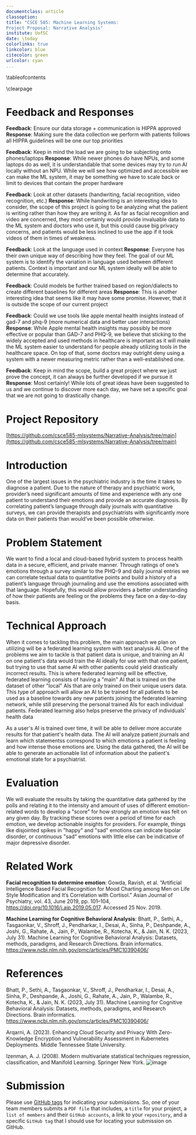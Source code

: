 ```yaml
---
documentclass: article
classoption: 
title: "CSCE 585: Machine Learning Systems: 
Project Proposal: Narrative Analysis"
institute: UofSC
date: \today
colorlinks: true
linkcolor: blue
citecolor: green
urlcolor: cyan
...
```


\tableofcontents

\clearpage

# Feedback and Responses

**Feedback**: Ensure our data storage + communication is HIPPA approved 
**Response**: Making sure the data collection we perform with patients follows all HIPPA guidelines will be one our top priorities

**Feedback**: Keep in mind the load we are going to be subjecting onto phones/laptops 
**Response**: While newer phones do have NPUs, and some laptops do as well, it is understandable that some devices may try to run AI locally without an NPU. While we will see how optimized and accessible we can make the ML system, it may be something we have to scale back or limit to devices that contain the proper hardware	 

**Feedback**: Look at other datasets (handwriting, facial recognition, video recognition, etc.) 
**Response**: While handwriting is an interesting idea to consider, the scope of this project is going to be analyzing what the patient is writing rather than how they are writing it. As far as facial recognition and video are concerned, they most certainly would provide invaluable data to the ML system and doctors who use it, but this could cause big privacy concerns, and patients would be less inclined to use the app if it took videos of them in times of weakness. 

**Feedback**: Look at the language used in context 
**Response**: Everyone has their own unique way of describing how they feel. The goal of our ML system is to identify the variation in language used between different patients. Context is important and our ML system ideally will be able to determine that accurately. 

**Feedback**: Could models be further trained based on region/dialects to create different baselines for different areas 
**Response**: This is another interesting idea that seems like it may have some promise. However, that it is outside the scope of our current project 

**Feedback**: Could we use tools like apple mental health insights instead of gad-7 and phq-9 (more numerical data and better user interactions) 
**Response**: While Apple mental health insights may possibly be more effective or popular than GAD-7 and PHQ-9, we believe that sticking to the widely accepted and used methods in healthcare is important as it will make the ML system easier to understand for people already utilizing tools in the healthcare space. On top of that, some doctors may outright deny using a system with a newer measuring metric rather than a well-established one.	 

**Feedback**: Keep in mind the scope, build a great project where we just prove the concept, it can always be further developed if we pursue it 
**Response**: Most certainly! While lots of great ideas have been suggested to us and we continue to discover more each day, we have set a specific goal that we are not going to drastically change. 

# Project Repository
[https://github.com/csce585-mlsystems/Narrative-Analysis/tree/main](https://github.com/csce585-mlsystems/Narrative-Analysis/tree/main)

# Introduction
One of the largest issues in the psychiatric industry is the time it takes to diagnose a patient. Due to the nature of therapy and psychiatric work, provider’s need significant amounts of time and experience with any one patient to understand their emotions and provide an accurate diagnosis. By correlating patient’s language through daily journals with quantitative surveys, we can provide therapists and psychiatrists with significantly more data on their patients than would’ve been possible otherwise.

# Problem Statement
We want to find a local and cloud-based hybrid system to process health data in a secure, efficient, and private manner. Through ratings of one’s emotions through a survey similar to the PHQ-9 and daily journal entries we can correlate textual data to quantitative points and build a history of a patient’s language through journaling and use the emotions associated with that language. Hopefully, this would allow providers a better understanding of how their patients are feeling or the problems they face on a day-to-day basis. 

# Technical Approach
When it comes to tackling this problem, the main approach we plan on utilizing will be a federated learning system with text analysis AI. One of the problems we aim to tackle is that patient data is unique, and training an AI on one patient's data would train the AI ideally for use with that one patient, but trying to use that same AI with other patients could yield drastically incorrect results. This is where federated learning will be effective, federated learning consists of having a "main" AI that is trained on the dataset of other "local" AIs that are only trained on their unique users data. This type of approach will allow an AI to be trained for all patients to be used as a baseline towards any new patients joining the federated learning network, while still preserving the personal trained AIs for each individual patients. Federated learning also helps preserve the privacy of individuals' health data

As a user's AI is trained over time, it will be able to deliver more accurate results for that patient's health data. The AI will analyze patient journals and learn which statementss correspond to which emotions a patient is feeling and how intense those emotions are. Using the data gathered, the AI will be able to generate an actionable list of information about the patient's emotional state for a psychiatrist.

# Evaluation
We will evaluate the results by taking the quantitative data gathered by the polls and relating it to the intensity and amount of uses of different emotion-related words to develop a "score" for how strongly an emotion was felt on any given day. By tracking these scores over a period of time for each emotion, we develop actionable insights for providers. For example, things like disjointed spikes in "happy" and "sad" emotions can indicate bipolar disorder, or continuous "sad" emotions with little else can be indicative of major depressive disorder. 

# Related Work
**Facial recognition to determine emotion**: Gowda, Ravish, et al. “Artificial Intelligence Based Facial Recognition for Mood Charting among Men on Life Style Modification and It’s Correlation with Cortisol.” Asian Journal of Psychiatry, vol. 43, June 2019, pp. 101–104, https://doi.org/10.1016/j.ajp.2019.05.017. Accessed 25 Nov. 2019.

**Machine Learning for Cognitive Behavioral Analysis**: Bhatt, P., Sethi, A., Tasgaonkar, V., Shroff, J., Pendharkar, I., Desai, A., Sinha, P., Deshpande, A., Joshi, G., Rahate, A., Jain, P., Walambe, R., Kotecha, K., & Jain, N. K. (2023, July 31). Machine Learning for Cognitive Behavioral Analysis: Datasets, methods, paradigms, and Research Directions. Brain informatics. https://www.ncbi.nlm.nih.gov/pmc/articles/PMC10390406/ 

# References
Bhatt, P., Sethi, A., Tasgaonkar, V., Shroff, J., Pendharkar, I., Desai, A., Sinha, P., Deshpande, A., Joshi, G., Rahate, A., Jain, P., Walambe, R., Kotecha, K., & Jain, N. K. (2023, July 31). Machine Learning for Cognitive Behavioral Analysis: Datasets, methods, paradigms, and Research Directions. Brain informatics. https://www.ncbi.nlm.nih.gov/pmc/articles/PMC10390406/ 

Arqarni, A. (2023). Enhancing Cloud Security and Privacy With Zero-Knowledge Encryption and Vulnerability Assessment in Kubernetes Deployments. Middle Tennessee State University. 

Izenman, A. J. (2008). Modern multivariate statistical techniques regression, classification, and Manifold Learning. Springer New York. 
![image](https://github.com/user-attachments/assets/ef3fb1f1-a7e5-4bb5-a756-38f3a8a2c7ad)


# Submission
Please use [GitHub tags](https://docs.github.com/en/desktop/contributing-and-collaborating-using-github-desktop/managing-commits/managing-tags) for indicating your submissions. So, one of your team members submits a `PDF file` that includes, a `title` for your project, a `list of members` and their `GitHub accounts`, a link to your `repository`, and a specific `GitHub tag` that I should use for locating your submission on GitHub. 
